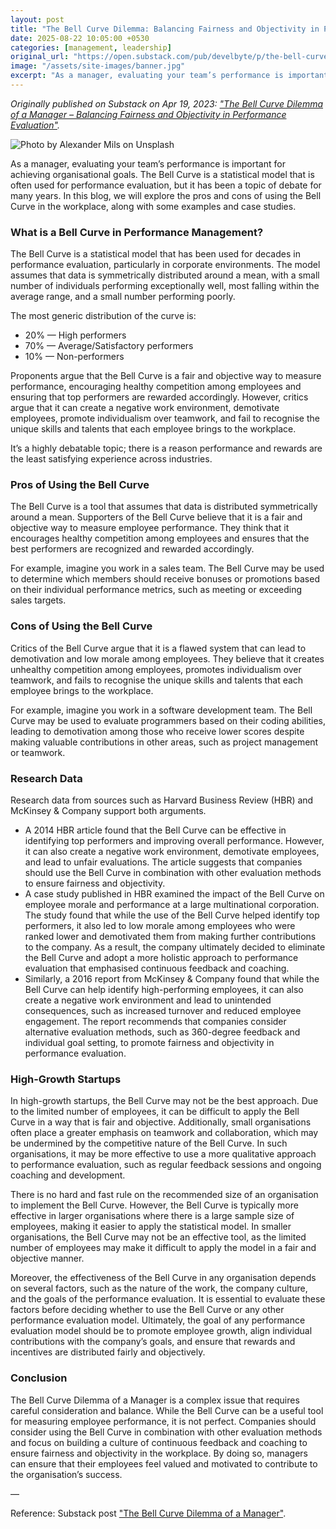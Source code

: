 ```yaml
---
layout: post
title: "The Bell Curve Dilemma: Balancing Fairness and Objectivity in Performance Evaluation"
date: 2025-08-22 10:05:00 +0530
categories: [management, leadership]
original_url: "https://open.substack.com/pub/develbyte/p/the-bell-curve-dilemma-balancing-fairness-and-objectivity-in-performance-evaluation-9c831811225c"
image: "/assets/site-images/banner.jpg"
excerpt: "As a manager, evaluating your team’s performance is important for achieving organisational goals. The Bell Curve is a statistical model often used for performance evaluation, but it is debated."
---
```


_Originally published on Substack on Apr 19, 2023: ["The Bell Curve Dilemma of a Manager – Balancing Fairness and Objectivity in Performance Evaluation"](https://open.substack.com/pub/develbyte/p/the-bell-curve-dilemma-balancing-fairness-and-objectivity-in-performance-evaluation-9c831811225c)._

![Photo by Alexander Mils on Unsplash](/assets/site-images/banner.jpg)

As a manager, evaluating your team’s performance is important for achieving organisational goals. The Bell Curve is a statistical model that is often used for performance evaluation, but it has been a topic of debate for many years. In this blog, we will explore the pros and cons of using the Bell Curve in the workplace, along with some examples and case studies.

### What is a Bell Curve in Performance Management?

The Bell Curve is a statistical model that has been used for decades in performance evaluation, particularly in corporate environments. The model assumes that data is symmetrically distributed around a mean, with a small number of individuals performing exceptionally well, most falling within the average range, and a small number performing poorly.

The most generic distribution of the curve is:

- 20% — High performers
- 70% — Average/Satisfactory performers
- 10% — Non-performers

Proponents argue that the Bell Curve is a fair and objective way to measure performance, encouraging healthy competition among employees and ensuring that top performers are rewarded accordingly. However, critics argue that it can create a negative work environment, demotivate employees, promote individualism over teamwork, and fail to recognise the unique skills and talents that each employee brings to the workplace.

It’s a highly debatable topic; there is a reason performance and rewards are the least satisfying experience across industries.

### Pros of Using the Bell Curve

The Bell Curve is a tool that assumes that data is distributed symmetrically around a mean. Supporters of the Bell Curve believe that it is a fair and objective way to measure employee performance. They think that it encourages healthy competition among employees and ensures that the best performers are recognized and rewarded accordingly.

For example, imagine you work in a sales team. The Bell Curve may be used to determine which members should receive bonuses or promotions based on their individual performance metrics, such as meeting or exceeding sales targets.

### Cons of Using the Bell Curve

Critics of the Bell Curve argue that it is a flawed system that can lead to demotivation and low morale among employees. They believe that it creates unhealthy competition among employees, promotes individualism over teamwork, and fails to recognise the unique skills and talents that each employee brings to the workplace.

For example, imagine you work in a software development team. The Bell Curve may be used to evaluate programmers based on their coding abilities, leading to demotivation among those who receive lower scores despite making valuable contributions in other areas, such as project management or teamwork.

### Research Data

Research data from sources such as Harvard Business Review (HBR) and McKinsey & Company support both arguments.

- A 2014 HBR article found that the Bell Curve can be effective in identifying top performers and improving overall performance. However, it can also create a negative work environment, demotivate employees, and lead to unfair evaluations. The article suggests that companies should use the Bell Curve in combination with other evaluation methods to ensure fairness and objectivity.
- A case study published in HBR examined the impact of the Bell Curve on employee morale and performance at a large multinational corporation. The study found that while the use of the Bell Curve helped identify top performers, it also led to low morale among employees who were ranked lower and demotivated them from making further contributions to the company. As a result, the company ultimately decided to eliminate the Bell Curve and adopt a more holistic approach to performance evaluation that emphasised continuous feedback and coaching.
- Similarly, a 2016 report from McKinsey & Company found that while the Bell Curve can help identify high-performing employees, it can also create a negative work environment and lead to unintended consequences, such as increased turnover and reduced employee engagement. The report recommends that companies consider alternative evaluation methods, such as 360-degree feedback and individual goal setting, to promote fairness and objectivity in performance evaluation.

### High-Growth Startups

In high-growth startups, the Bell Curve may not be the best approach. Due to the limited number of employees, it can be difficult to apply the Bell Curve in a way that is fair and objective. Additionally, small organisations often place a greater emphasis on teamwork and collaboration, which may be undermined by the competitive nature of the Bell Curve. In such organisations, it may be more effective to use a more qualitative approach to performance evaluation, such as regular feedback sessions and ongoing coaching and development.

There is no hard and fast rule on the recommended size of an organisation to implement the Bell Curve. However, the Bell Curve is typically more effective in larger organisations where there is a large sample size of employees, making it easier to apply the statistical model. In smaller organisations, the Bell Curve may not be an effective tool, as the limited number of employees may make it difficult to apply the model in a fair and objective manner.

Moreover, the effectiveness of the Bell Curve in any organisation depends on several factors, such as the nature of the work, the company culture, and the goals of the performance evaluation. It is essential to evaluate these factors before deciding whether to use the Bell Curve or any other performance evaluation model. Ultimately, the goal of any performance evaluation model should be to promote employee growth, align individual contributions with the company’s goals, and ensure that rewards and incentives are distributed fairly and objectively.

### Conclusion

The Bell Curve Dilemma of a Manager is a complex issue that requires careful consideration and balance. While the Bell Curve can be a useful tool for measuring employee performance, it is not perfect. Companies should consider using the Bell Curve in combination with other evaluation methods and focus on building a culture of continuous feedback and coaching to ensure fairness and objectivity in the workplace. By doing so, managers can ensure that their employees feel valued and motivated to contribute to the organisation’s success.

—

Reference: Substack post ["The Bell Curve Dilemma of a Manager"](https://open.substack.com/pub/develbyte/p/the-bell-curve-dilemma-balancing-fairness-and-objectivity-in-performance-evaluation-9c831811225c).
